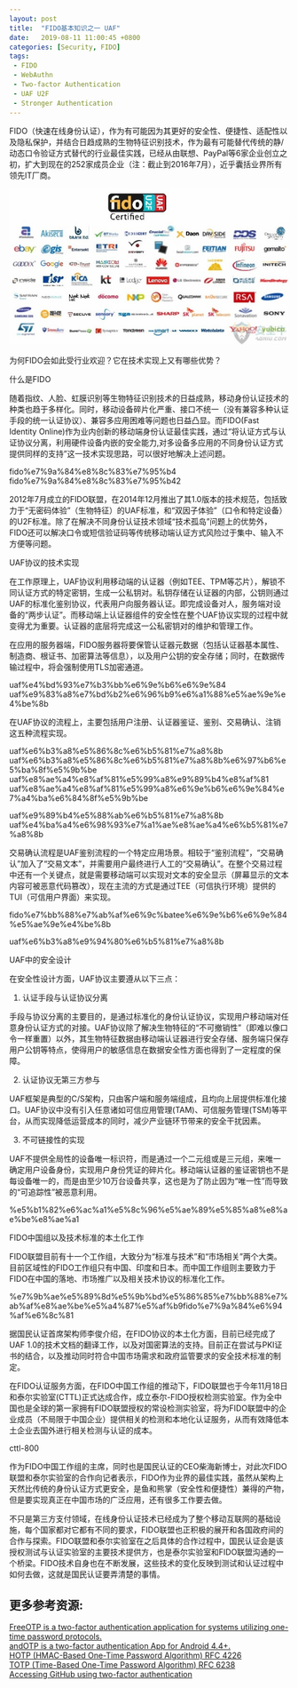 ```yaml
---
layout: post
title:  "FIDO基本知识之一 UAF"
date:   2019-08-11 11:00:45 +0800
categories: [Security, FIDO]
tags: 
 - FIDO
 - WebAuthn
 - Two-factor Authentication
 - UAF U2F
 - Stronger Authentication
---
```


FIDO（快速在线身份认证），作为有可能因为其更好的安全性、便捷性、适配性以及隐私保护，并结合日趋成熟的生物特征识别技术，作为最有可能替代传统的静/动态口令验证方式替代的行业最佳实践，已经从由联想、PayPal等6家企业创立之初，扩大到现在的252家成员企业（注：截止到2016年7月），近乎囊括业界所有领先IT厂商。

![](/assets/images/FIDO_Intro/cover.jpg)

为何FIDO会如此受行业欢迎？它在技术实现上又有哪些优势？

什么是FIDO

随着指纹、人脸、虹膜识别等生物特征识别技术的日益成熟，移动身份认证技术的种类也趋于多样化。同时，移动设备碎片化严重、接口不统一（没有兼容多种认证手段的统一认证协议）、兼容多应用困难等问题也日益凸显。而FIDO(Fast Identity Online)作为业内创新的移动端身份认证最佳实践，通过“将认证方式与认证协议分离，利用硬件设备内嵌的安全能力,对多设备多应用的不同身份认证方式提供同样的支持”这一技术实现思路，可以很好地解决上述问题。

fido%e7%9a%84%e8%8c%83%e7%95%b4 fido%e7%9a%84%e8%8c%83%e7%95%b42

2012年7月成立的FIDO联盟，在2014年12月推出了其1.0版本的技术规范，包括致力于“无密码体验”（生物特征）的UAF标准，和“双因子体验”（口令和特定设备）的U2F标准。除了在解决不同身份认证技术领域“技术孤岛”问题上的优势外，FIDO还可以解决口令或短信验证码等传统移动端认证方式风险过于集中、输入不方便等问题。

UAF协议的技术实现

在工作原理上，UAF协议利用移动端的认证器（例如TEE、TPM等芯片），解锁不同认证方式的特定密钥，生成一公私钥对。私钥存储在认证器的内部，公钥则通过UAF的标准化鉴别协议，代表用户向服务器认证。即完成设备对人，服务端对设备的“两步认证”。而移动端上认证器组件的安全性在整个UAF协议实现的过程中就变得尤为重要。认证器的底层将完成这一公私密钥对的维护和管理工作。

在应用的服务器端，FIDO服务器将要保管认证器元数据（包括认证器基本属性、制造商、根证书、加密算法等信息），以及用户公钥的安全存储；同时，在数据传输过程中，将会强制使用TLS加密通道。

uaf%e4%bd%93%e7%b3%bb%e6%9e%b6%e6%9e%84 uaf%e9%83%a8%e7%bd%b2%e6%96%b9%e6%a1%88%e5%ae%9e%e4%be%8b

在UAF协议的流程上，主要包括用户注册、认证器鉴证、鉴别、交易确认、注销这五种流程实现。

uaf%e6%b3%a8%e5%86%8c%e6%b5%81%e7%a8%8b uaf%e6%b3%a8%e5%86%8c%e6%b5%81%e7%a8%8b%e6%97%b6%e5%ba%8f%e5%9b%be uaf%e8%ae%a4%e8%af%81%e5%99%a8%e9%89%b4%e8%af%81 uaf%e8%ae%a4%e8%af%81%e5%99%a8%e6%9e%b6%e6%9e%84%e7%a4%ba%e6%84%8f%e5%9b%be

uaf%e9%89%b4%e5%88%ab%e6%b5%81%e7%a8%8b uaf%e4%ba%a4%e6%98%93%e7%a1%ae%e8%ae%a4%e6%b5%81%e7%a8%8b

交易确认流程是UAF鉴别流程的一个特定应用场景。相较于“鉴别流程”，“交易确认”加入了“交易文本”，并需要用户最终进行人工的“交易确认”。在整个交易过程中还有一个关键点，就是需要移动端可以实现对文本的安全显示（屏幕显示的文本内容可被恶意代码篡改），现在主流的方式是通过TEE（可信执行环境）提供的TUI（可信用户界面）来实现。

fido%e7%bb%88%e7%ab%af%e6%9c%batee%e6%9e%b6%e6%9e%84%e5%ae%9e%e4%be%8b

uaf%e6%b3%a8%e9%94%80%e6%b5%81%e7%a8%8b

UAF中的安全设计

在安全性设计方面，UAF协议主要遵从以下三点：

1. 认证手段与认证协议分离

手段与协议分离的主要目的，是通过标准化的身份认证协议，实现用户移动端对任意身份认证方式的对接。UAF协议除了解决生物特征的“不可撤销性”（即难以像口令一样重置）以外，其生物特征数据由移动端认证器进行安全存储、服务端只保存用户公钥等特点，使得用户的敏感信息在数据安全性方面也得到了一定程度的保障。

2. 认证协议无第三方参与

UAF框架是典型的C/S架构，只由客户端和服务端组成，且均向上层提供标准化接口。UAF协议中没有引入任意诸如可信应用管理(TAM)、可信服务管理(TSM)等平台，从而实现降低运营成本的同时，减少产业链环节带来的安全干扰因素。

3. 不可链接性的实现

UAF不提供全局性的设备唯一标识符，而是通过一个二元组或是三元组，来唯一确定用户设备身份，实现用户身份凭证的碎片化。移动端认证器的鉴证密钥也不是每设备唯一的，而是由至少10万台设备共享，这也是为了防止因为“唯一性”而导致的“可追踪性”被恶意利用。

%e5%b1%82%e6%ac%a1%e5%8c%96%e5%ae%89%e5%85%a8%e8%ae%be%e8%ae%a1

FIDO中国组以及技术标准的本土化工作

FIDO联盟目前有十一个工作组，大致分为“标准与技术”和“市场相关”两个大类。目前区域性的FIDO工作组只有中国、印度和日本。而中国工作组则主要致力于FIDO在中国的落地、市场推广以及相关技术协议的标准化工作。

%e7%9b%ae%e5%89%8d%e5%9b%bd%e5%86%85%e7%bb%88%e7%ab%af%e8%ae%be%e5%a4%87%e5%af%b9fido%e7%9a%84%e6%94%af%e6%8c%81



据国民认证首席架构师李俊介绍，在FIDO协议的本土化方面，目前已经完成了UAF 1.0的技术文档的翻译工作，以及对国密算法的支持。目前正在尝试与PKI证书的结合，以及推动同时符合中国市场需求和政府监管要求的安全技术标准的制定。

在FIDO认证服务方面，在FIDO中国工作组的推动下，FIDO联盟也于今年11月18日和泰尔实验室(CTTL)正式达成合作，成立泰尔-FIDO授权检测实验室。作为全中国也是全球的第一家拥有FIDO联盟授权的常设检测实验室，将为FIDO联盟中的企业成员（不局限于中国企业）提供相关的检测和本地化认证服务，从而有效降低本土企业去国外进行相关检测与认证的成本。

cttl-800

作为FIDO中国工作组的主席，同时也是国民认证的CEO柴海新博士，对此次FIDO联盟和泰尔实验室的合作向记者表示，FIDO作为业界的最佳实践，虽然从架构上天然比传统的身份认证方式更安全，是鱼和熊掌（安全性和便捷性）兼得的产物，但是要实现真正在中国市场的广泛应用，还有很多工作要去做。

不只是第三方支付领域，在线身份认证技术已经成为了整个移动互联网的基础设施，每个国家都对它都有不同的要求，FIDO联盟也正积极的展开和各国政府间的合作与探索。FIDO联盟和泰尔实验室在之后具体的合作过程中，国民认证会是该授权测试与认证实验室的主要技术提供方，也是泰尔实验室和FIDO联盟沟通的一个桥梁。FIDO技术自身也在不断发展，这些技术的变化反映到测试和认证过程中如何去做，这就是国民认证要弄清楚的事情。


## 更多参考资源:

[FreeOTP is a two-factor authentication application for systems utilizing one-time password protocols.](https://github.com/freeotp/freeotp-android)    
[andOTP is a two-factor authentication App for Android 4.4+.](https://github.com/andOTP/andOTP)    
[HOTP (HMAC-Based One-Time Password Algorithm) RFC 4226](http://www.ietf.org/rfc/rfc4226.txt)    
[TOTP (Time-Based One-Time Password Algorithm) RFC 6238](http://www.ietf.org/rfc/rfc6238.txt)    
[Accessing GitHub using two-factor authentication](https://help.github.com/en/articles/accessing-github-using-two-factor-authentication)







